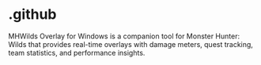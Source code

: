 # .github
MHWilds Overlay for Windows is a companion tool for Monster Hunter: Wilds that provides real-time overlays with damage meters, quest tracking, team statistics, and performance insights.

